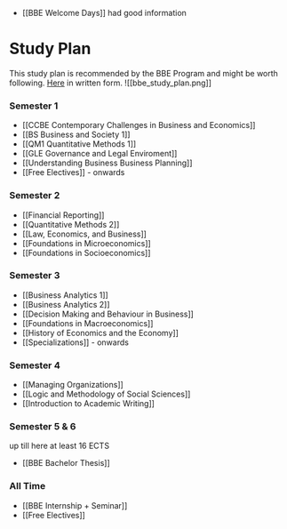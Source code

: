 - [[BBE Welcome Days]] had good information

# Study Plan
This study plan is recommended by the BBE Program and might be worth following. [Here](https://www.wu.ac.at/en/students/my-program/bachelors-programs/business-and-economics/structure-content/) in written form.
![[bbe_study_plan.png]]
### Semester 1
- [[CCBE Contemporary Challenges in Business and Economics]]
- [[BS Business and Society 1]]
- [[QM1 Quantitative Methods 1]]
- [[GLE Governance and Legal Enviroment]]
- [[Understanding Business Business Planning]]
- [[Free Electives]] - onwards

### Semester 2
- [[Financial Reporting]]
- [[Quantitative Methods 2]]
- [[Law, Economics, and Business]]
- [[Foundations in Microeconomics]]
- [[Foundations in Socioeconomics]]

### Semester 3
- [[Business Analytics 1]]
- [[Business Analytics 2]]
- [[Decision Making and Behaviour in Business]]
- [[Foundations in Macroeconomics]]
- [[History of Economics and the Economy]]
- [[Specializations]] - onwards

### Semester 4
- [[Managing Organizations]]
- [[Logic and Methodology of Social Sciences]]
- [[Introduction to Academic Writing]]

### Semester 5 & 6
up till here at least 16 ECTS
- [[BBE Bachelor Thesis]]

### All Time
- [[BBE Internship + Seminar]]
- [[Free Electives]]